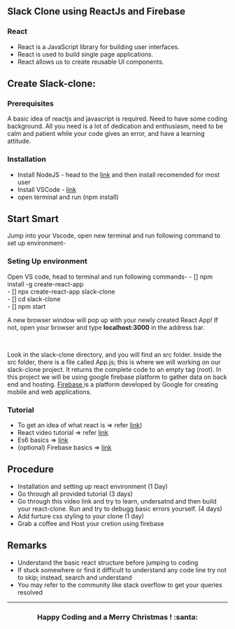 <h2> Slack Clone using ReactJs and Firebase</h2>

<h3> React </h3>
<ul>
  <li> React is a JavaScript library for building user interfaces.</li>
  <li> React is used to build single page applications.</li>
  <li> React allows us to create reusable UI components.</li>
</ul>
<h2>Create Slack-clone:</h2>
<h3>Prerequisites</h3>
<p>A basic idea of reactjs and javascript is required. Need to have some coding background. All you need is a lot of dedication and enthusiasm, need to be calm and patient while your code gives an error, and have a learning attitude.<br></p>

<h3> Installation </h3>
<ul>
  <li>Install NodeJS - head to the <a href="https://nodejs.org/en/">link</a> and then install recomended for most user</li>
  <li>Install VSCode - <a href="https://code.visualstudio.com/download">link</a></li>
  <li> open terminal and run (npm install) </li>
</ul>


<h2>Start Smart</h2>
Jump into your Vscode, open new terminal and run following command to set up environment-<br>
<h3> Seting Up environment </h3>
Open VS code, head to terminal and run following commands-
- [] npm install -g create-react-app<br>
- [] npx create-react-app slack-clone<br>
- [] cd slack-clone<br>
- [] npm start<br>
<p>A new browser window will pop up with your newly created React App! If not, open your browser and type <b>localhost:3000</b> in the address bar.</p><br>
<p>Look in the slack-clone directory, and you will find an src folder. Inside the src folder, there is a file called App.js; this is where we will working on our slack-clone project. It returns the complete code to an empty tag (root). In this project we will be using  google firebase platform to gather data on back end and hosting. <a href="https://firebase.google.com/"> Firebase </a>is a platform developed by Google for creating mobile and web applications.</p>

<h3>Tutorial</h3>
<ul>
  <li> To get an idea of what react is => refer <a href="https://www.w3schools.com/react//"> link</a>)<br> </li>
  <li> React video tutorial => refer <a href="https://youtu.be/dGcsHMXbSOA">link</a></li>
  <li> Es6 basics => <a href="https://youtu.be/WZQc7RUAg18//">link</a></li>
  <li>(optional) Firebase basics => <a href="https://youtu.be/9kRgVxULbag">link</a></li>
</ul>

<h2>Procedure</h2>
<ul>
  <li>Installation and setting up react environment (1 Day)</li>
  <li>Go through all provided tutorial (3 days)</li>
  <li>Go through this video link and try to learn, undersatnd and then build your react-clone. Run and try to debugg basic errors yourself. (4 days)</li>
  <li>Add furture css styling to your clone (1 day)</li>
  <li>Grab a coffee  and Host your cretion using firebase</li>
</ul>

<h2>Remarks</h2>
<ul>
  <li>Understand the basic react structure before jumping to coding </li>
  <li>If stuck somewhere or find it difficult to understand any code line try not to skip; instead, search and understand</li>
  <li>You may refer to the community like stack overflow to get your queries resolved</li>
</ul>

<hr>
<h3 align="center"> Happy Coding and a Merry Christmas ! :santa:</h3>
 


